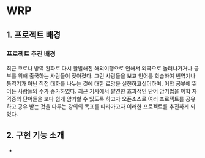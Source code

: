 # WRP

## 1. 프로젝트 배경
### 프로젝트 추진 배경
최근 코로나 방역 완화로 다시 활발해진 해외여행으로 인해서 외국으로 놀러나가거나 공부를 위해 출국하는 사람들이 잦아졌다. 그런 사람들을 보고 언어를 학습하여 번역기나 통역기가 아닌 직접 대화를 나누는 것에 대한 로망을 실천하고싶어하며, 어학 공부에 뛰어든 사람들의 수가 증가하였다. 최근 기사에서 발견한 효과적인 단어 암기법을 어학 자격증의 단어들을 보다 쉽게 암기할 수 있도록 하고자 오픈소스로 여러 프로젝트를 공유하고 공유 받는 것을 다루는 강의의 목표를 따라가고자 이러한 프로젝트를 추진하게 되었다.

## 2. 구현 기능 소개
* 

